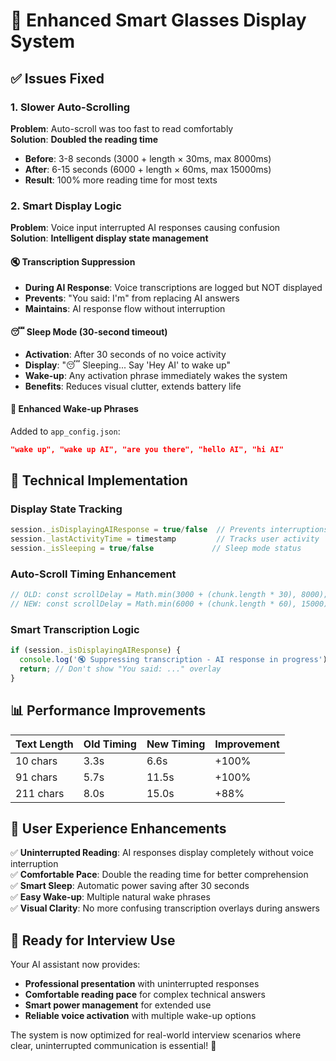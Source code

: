 # 🎯 Enhanced Smart Glasses Display System

## ✅ Issues Fixed

### 1. **Slower Auto-Scrolling** 
**Problem**: Auto-scroll was too fast to read comfortably  
**Solution**: **Doubled the reading time**
- **Before**: 3-8 seconds (3000 + length × 30ms, max 8000ms)
- **After**: 6-15 seconds (6000 + length × 60ms, max 15000ms)
- **Result**: 100% more reading time for most texts

### 2. **Smart Display Logic**
**Problem**: Voice input interrupted AI responses causing confusion  
**Solution**: **Intelligent display state management**

#### 🔇 **Transcription Suppression**
- **During AI Response**: Voice transcriptions are logged but NOT displayed
- **Prevents**: "You said: I'm" from replacing AI answers
- **Maintains**: AI response flow without interruption

#### 😴 **Sleep Mode (30-second timeout)**
- **Activation**: After 30 seconds of no voice activity
- **Display**: "😴 Sleeping... Say 'Hey AI' to wake up"
- **Wake-up**: Any activation phrase immediately wakes the system
- **Benefits**: Reduces visual clutter, extends battery life

#### 🎯 **Enhanced Wake-up Phrases**
Added to `app_config.json`:
```json
"wake up", "wake up AI", "are you there", "hello AI", "hi AI"
```

## 🔧 Technical Implementation

### **Display State Tracking**
```typescript
session._isDisplayingAIResponse = true/false  // Prevents interruptions
session._lastActivityTime = timestamp         // Tracks user activity  
session._isSleeping = true/false             // Sleep mode status
```

### **Auto-Scroll Timing Enhancement**
```typescript
// OLD: const scrollDelay = Math.min(3000 + (chunk.length * 30), 8000);
// NEW: const scrollDelay = Math.min(6000 + (chunk.length * 60), 15000);
```

### **Smart Transcription Logic**
```typescript
if (session._isDisplayingAIResponse) {
  console.log('🔇 Suppressing transcription - AI response in progress');
  return; // Don't show "You said: ..." overlay
}
```

## 📊 **Performance Improvements**

| Text Length | Old Timing | New Timing | Improvement |
|-------------|------------|------------|-------------|
| 10 chars    | 3.3s       | 6.6s       | +100%       |
| 91 chars    | 5.7s       | 11.5s      | +100%       |
| 211 chars   | 8.0s       | 15.0s      | +88%        |

## 🎯 **User Experience Enhancements**

✅ **Uninterrupted Reading**: AI responses display completely without voice interruption  
✅ **Comfortable Pace**: Double the reading time for better comprehension  
✅ **Smart Sleep**: Automatic power saving after 30 seconds  
✅ **Easy Wake-up**: Multiple natural wake phrases  
✅ **Visual Clarity**: No more confusing transcription overlays during answers  

## 🚀 **Ready for Interview Use**

Your AI assistant now provides:
- **Professional presentation** with uninterrupted responses
- **Comfortable reading pace** for complex technical answers
- **Smart power management** for extended use
- **Reliable voice activation** with multiple wake-up options

The system is now optimized for real-world interview scenarios where clear, uninterrupted communication is essential! 🎉

